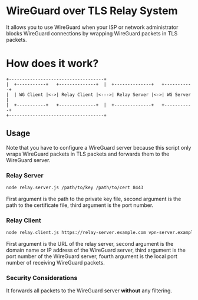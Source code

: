 # WireGuard over TLS Relay System

It allows you to use WireGuard when your ISP or network administrator blocks WireGuard connections by wrapping WireGuard packets in TLS packets.

# How does it work?

```text
+------------------------------------+
|  +-----------+   +--------------+  |  +--------------+   +-----------+
|  | WG Client |<->| Relay Client |<--->| Relay Server |<->| WG Server |
|  +-----------+   +--------------+  |  +--------------+   +-----------+
+------------------------------------+
```

## Usage

Note that you have to configure a WireGuard server because this script only wraps WireGuard packets in TLS packets and forwards them to the WireGuard server.

### Relay Server

```bash
node relay.server.js /path/to/key /path/to/cert 8443
```

First argument is the path to the private key file, second argument is the path to the certificate file, third argument is the port number.

### Relay Client

```bash
node relay.client.js https://relay-server.example.com vpn-server.example.com 51820 51820
```

First argument is the URL of the relay server, second argument is the domain name or IP address of the WireGuard server, third argument is the port number of the WireGuard server, fourth argument is the local port number of receiving WireGuard packets.

### Security Considerations

It forwards all packets to the WireGuard server **without** any filtering.
